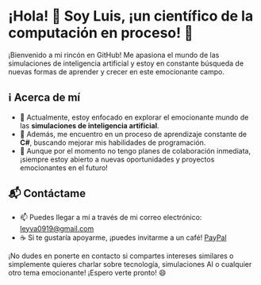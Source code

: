# ¡Hola! 👋 Soy Luis, ¡un científico de la computación en proceso! 🌱

¡Bienvenido a mi rincón en GitHub! Me apasiona el mundo de las simulaciones de inteligencia artificial y estoy en constante búsqueda de nuevas formas de aprender y crecer en este emocionante campo.

## ℹ️ Acerca de mí
- 👀 Actualmente, estoy enfocado en explorar el emocionante mundo de las **simulaciones de inteligencia artificial**.
- 🌱 Además, me encuentro en un proceso de aprendizaje constante de **C#**, buscando mejorar mis habilidades de programación.
- 💞️ Aunque por el momento no tengo planes de colaboración inmediata, ¡siempre estoy abierto a nuevas oportunidades y proyectos emocionantes en el futuro!

## 📬 Contáctame
- 📫 Puedes llegar a mí a través de mi correo electrónico: leyva0919@gmail.com
- ☕ Si te gustaría apoyarme, ¡puedes invitarme a un café! [PayPal](https://paypal.me/deremyb?country.x=ES&locale.x=es_ES)

¡No dudes en ponerte en contacto si compartes intereses similares o simplemente quieres charlar sobre tecnología, simulaciones AI o cualquier otro tema emocionante! ¡Espero verte pronto! 😄
<!---
Leyva9/Leyva9 is a ✨ special ✨ repository because its `README.md` (this file) appears on your GitHub profile.
You can click the Preview link to take a look at your changes.
--->
